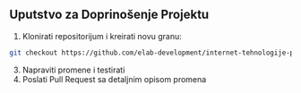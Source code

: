 ## Uputstvo za Doprinošenje Projektu

1. Klonirati repositorijum i kreirati novu granu:
```bash
git checkout https://github.com/elab-development/internet-tehnologije-projekat-digitalnaprodavnica_2021_1096 -b naziv_nove_grane
```
3. Napraviti promene i testirati
4. Poslati Pull Request sa detaljnim opisom promena
